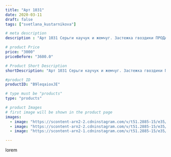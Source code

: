 ```yaml
---
title: "Арт 1031"
date: 2020-03-11
draft: false
tags: ["svetlana_kustarnikova"]

# meta description
description : "Арт 1031 Серьги каучук и жемчуг. Застежка гвоздики ПРОДАНО"

# product Price
price: "3000"
priceBefore: "3600.0"

# Product Short Description
shortDescription: "Арт 1031 Серьги каучук и жемчуг. Застежка гвоздики ПРОДАНО"

#product ID
productID: "B9leqaioxJE"

# type must be "products"
type: "products"

# product Images
# first image will be shown in the product page
images:
  - image: "https://scontent-arn2-2.cdninstagram.com/v/t51.2885-15/e35/89695169_252873415711068_4509611844646656783_n.jpg?se=7&tp=1&_nc_ht=scontent-arn2-2.cdninstagram.com&_nc_cat=100&_nc_ohc=PV62f68qsccAX87i2ym&ccb=7-4&oh=eda8ccd1cd47d9dcdaae0b5261c4af5b&oe=6081A917&ig_cache_key=MjI2MjM0OTIzODcxNzQwMzI5Mg%3D%3D.2-ccb7-4"
  - image: "https://scontent-arn2-2.cdninstagram.com/v/t51.2885-15/e35/89862657_193575718590476_6527482475639610025_n.jpg?se=7&tp=1&_nc_ht=scontent-arn2-2.cdninstagram.com&_nc_cat=108&_nc_ohc=GzfziHc0ru4AX-ENU1a&ccb=7-4&oh=bfc01997d7d07eb47b9b2cff79cc4068&oe=6084A815&ig_cache_key=MjI2MjM0OTIzODc0MjczMjUyMg%3D%3D.2-ccb7-4"
  - image: "https://scontent-arn2-1.cdninstagram.com/v/t51.2885-15/e35/87428482_645138646221254_4887607795929177610_n.jpg?se=7&tp=1&_nc_ht=scontent-arn2-1.cdninstagram.com&_nc_cat=102&_nc_ohc=YtPrKU5_EUsAX9mH2Tc&ccb=7-4&oh=24e7ead34a1d8865c668d617b7966b12&oe=60822F96&ig_cache_key=MjI2MjM0OTIzODcyNTk4OTUwMg%3D%3D.2-ccb7-4"

---
```

lorem

